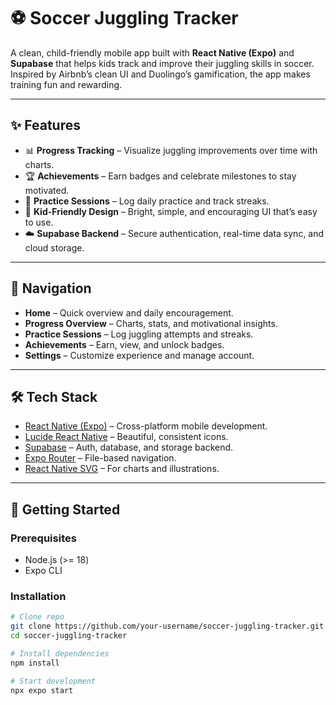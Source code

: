 # ⚽ Soccer Juggling Tracker

A clean, child-friendly mobile app built with **React Native (Expo)** and **Supabase** that helps kids track and improve their juggling skills in soccer.  
Inspired by Airbnb’s clean UI and Duolingo’s gamification, the app makes training fun and rewarding.

---

## ✨ Features

- 📊 **Progress Tracking** – Visualize juggling improvements over time with charts.
- 🏆 **Achievements** – Earn badges and celebrate milestones to stay motivated.
- 📅 **Practice Sessions** – Log daily practice and track streaks.
- 👤 **Kid-Friendly Design** – Bright, simple, and encouraging UI that’s easy to use.
- ☁️ **Supabase Backend** – Secure authentication, real-time data sync, and cloud storage.

---

## 📱 Navigation

- **Home** – Quick overview and daily encouragement.
- **Progress Overview** – Charts, stats, and motivational insights.
- **Practice Sessions** – Log juggling attempts and streaks.
- **Achievements** – Earn, view, and unlock badges.
- **Settings** – Customize experience and manage account.

---

## 🛠️ Tech Stack

- [React Native (Expo)](https://expo.dev/) – Cross-platform mobile development.
- [Lucide React Native](https://github.com/lucide-icons/lucide) – Beautiful, consistent icons.
- [Supabase](https://supabase.com/) – Auth, database, and storage backend.
- [Expo Router](https://expo.github.io/router/) – File-based navigation.
- [React Native SVG](https://github.com/software-mansion/react-native-svg) – For charts and illustrations.

---

## 🚀 Getting Started

### Prerequisites

- Node.js (>= 18)
- Expo CLI

### Installation

```bash
# Clone repo
git clone https://github.com/your-username/soccer-juggling-tracker.git
cd soccer-juggling-tracker

# Install dependencies
npm install

# Start development
npx expo start
```

